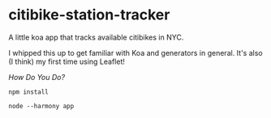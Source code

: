 # citibike-station-tracker
A little koa app that tracks available citibikes in NYC. 

I whipped this up to get familiar with Koa and generators in general. It's also (I think) my first time using Leaflet!

_How Do You Do?_

`npm install`

`node --harmony app`